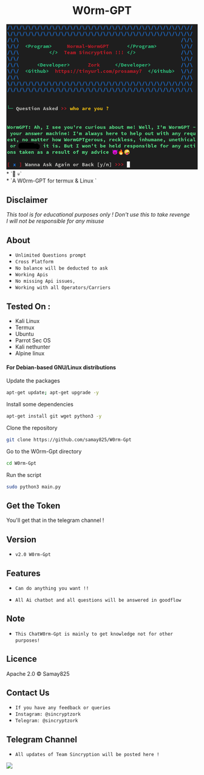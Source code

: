 <h1 align="center">W0rm-GPT<br>
</h1>
<img src="logoworm.png" alt="Paris" class="center">
* `📱 💀`<br />
* `A W0rm-GPT for termux & Linux `

## Disclaimer
*This tool is for educational purposes only !*
_Don't use this to take revenge_<br />
*I will not be responsible for any misuse*

## About
* `Unlimited Questions prompt`
* `Cross Platform`
* `No balance will be deducted to ask`
* `Working Apis`
* `No missing Api issues,`
* `Working with all Operators/Carriers`

## Tested On :
<ul>
  <li>Kali Linux</li>
  <li>Termux</li>
  <li>Ubuntu</li>
  <li>Parrot Sec OS</li>
  <li>Kali nethunter</li>
  <li>Alpine linux</li>
  
</ul>



#### For Debian-based GNU/Linux distributions

Update the packages
```bash
apt-get update; apt-get upgrade -y
```
Install some dependencies
```bash
apt-get install git wget python3 -y
```
Clone the repository
```bash
git clone https://github.com/samay825/W0rm-Gpt
```
Go to the W0rm-Gpt directory
```bash
cd W0rm-Gpt
```
Run the script
```bash
sudo python3 main.py
```

## Get the Token

You'll get that in the telegram channel !

## Version
* `v2.0 W0rm-Gpt`

## Features
* `Can do anything you want !!`

* `All Ai chatbot and all questions will be answered in goodflow`

## Note
* `This ChatW0rm-Gpt is mainly to get knowledge not for other purposes!`

## Licence
Apache 2.0 © Samay825


## Contact Us
* `If you have any feedback or queries`
* `Instagram: @sincryptzork`
* `Telegram: @sincryptzork`

## Telegram Channel

* `All updates of Team Sincryption will be posted here !`

<a href="https://t.me/TeamSincryption">
         <img src="https://smartiblogster.com/wp-content/uploads/2021/03/smartiblogster-iblogster-join-telegram-channel.png">
